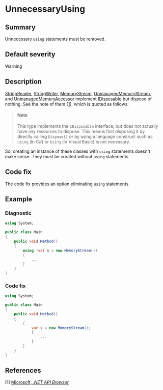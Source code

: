 # UnnecessaryUsing

## Summary

Unnecessary `using` statements must be removed.

## Default severity

Warning

## Description

[StringReader][system.io.stringreader],
[StringWriter][system.io.stringwriter],
[MemoryStream][system.io.memorystream],
[UnmanagedMemoryStream][system.io.unmanagedmemorystream], and
[UnmanagedMemoryAccessor][system.io.unmanagedmemoryaccessor]
implement [IDisposable][system.idisposable] but dispose of nothing.
See the note of them \[[1](#ref1)\], which is quoted as follows:

> #### Note
>
> This type implements the `IDisposable` interface, but does not actually
> have any resources to dispose. This means that disposing it by directly
> calling `Dispose()` or by using a language construct such as `using`
> (in C#) or `Using` (in Visual Basic) is not necessary.

So, creating an instance of these classes with `using` statements doesn't
make sense. They must be created without `using` statements.

## Code fix

The code fix provides an option eliminating `using` statements.

## Example

### Diagnostic

```csharp
using System;

public class Main
{
    public void Method()
    {
        using (var s = new MemoryStream())
        {
            ...
        }
    }
}
```

### Code fix

```csharp
using System;

public class Main
{
    public void Method()
    {
        {
            var s = new MemoryStream();
            {
                ...
            }
        }
    }
}
```

## References

<a id="ref1"></a>
[1] [Microsoft, _.NET API Browser_][dot-net-api-browser-microsoft]

[dot-net-api-browser-microsoft]:
  https://docs.microsoft.com/en-us/dotnet/api/
[system.io.memorystream]:
  https://docs.microsoft.com/en-us/dotnet/api/system.io.memorystream?view=netstandard-1.0
[system.io.unmanagedmemorystream]:
  https://docs.microsoft.com/en-us/dotnet/api/system.io.unmanagedmemorystream?view=netstandard-2.0
[system.io.unmanagedmemoryaccessor]:
  https://docs.microsoft.com/en-us/dotnet/api/system.io.unmanagedmemoryaccessor?view=netstandard-2.0
[system.io.stringreader]:
  https://docs.microsoft.com/en-us/dotnet/api/system.io.stringreader?view=netstandard-1.0
[system.io.stringwriter]:
  https://docs.microsoft.com/en-us/dotnet/api/system.io.stringwriter?view=netstandard-1.0
[system.idisposable]:
  https://docs.microsoft.com/en-us/dotnet/api/system.idisposable?view=netstandard-1.0
